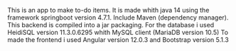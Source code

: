 This is an app to make to-do items.
It is made whith java 14 using the framework springboot version 4.7.1. Include Maven (dependency manager). This backend is compiled into a jar packaging.
For the database i used HeidiSQL version 11.3.0.6295 whith MySQL client (MariaDB version 10.5)
To made the frontend i used Angular version 12.0.3 and Bootstrap version 5.1.3
